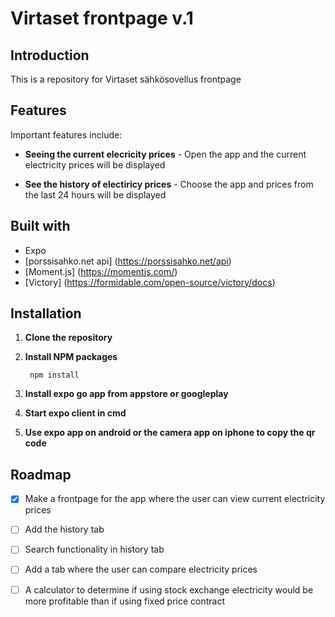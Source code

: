 # Virtaset frontpage v.1

## Introduction 

This is a repository for Virtaset sähkösovellus frontpage

## Features 

Important features include: 

- **Seeing the current elecricity prices** - Open the app and the current electricity prices will be displayed

- **See the history of electiricy prices** - Choose the app and prices from the last 24 hours will be displayed

## Built with
- Expo
- [porssisahko.net api] (https://porssisahko.net/api)
- [Moment.js] (https://momentjs.com/)
- [Victory] (https://formidable.com/open-source/victory/docs)

## Installation 

1. **Clone the repository**
2. **Install NPM packages**
        
        npm install

3. **Install expo go app from appstore or googleplay**
4. **Start expo client in cmd**
5. **Use expo app on android or the camera app on iphone to copy the qr code**

## Roadmap
- [x] Make a frontpage for the app where the user can view current electricity prices
- [ ] Add the history tab 
- [ ] Search functionality in history tab
- [ ] Add a tab where the user can compare electricity prices
- [ ] A calculator to determine if using stock exchange electricity would be more profitable than if using fixed price contract

